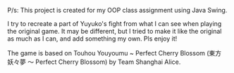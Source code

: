 P/s: This project is created for my OOP class assignment using Java Swing.

I try to recreate a part of Yuyuko's fight from what I can see when playing the original game. It may be different, but I tried to make it like the original as much as I can, and add something my own. Pls enjoy it!

The game is based on Touhou Youyoumu ~ Perfect Cherry Blossom (東方妖々夢 ～ Perfect Cherry Blossom) by Team Shanghai Alice.
